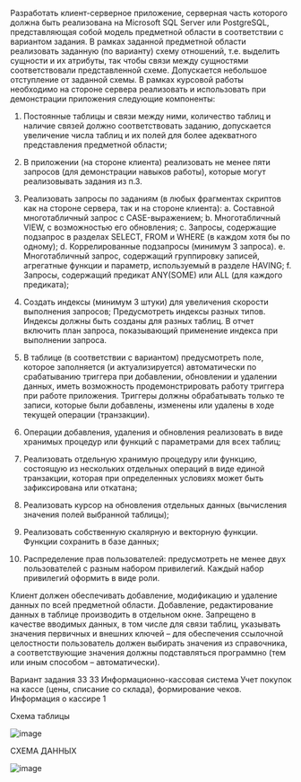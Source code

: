 Разработать клиент-серверное приложение, серверная часть которого должна быть  реализована на Microsoft SQL Server или PostgreSQL, представляющая собой модель предметной области в соответствии с вариантом задания. В рамках заданной предметной области реализовать заданную (по варианту) схему отношений, т.е. выделить сущности и их атрибуты, так чтобы связи между сущностями соответствовали представленной схеме.
Допускается небольшое отступление от заданной схемы. В рамках курсовой работы необходимо на стороне сервера реализовать и использовать при демонстрации приложения следующие компоненты: 
1.	Постоянные таблицы и связи между ними, количество таблиц и наличие связей должно соответствовать заданию, допускается увеличение числа таблиц и их полей для более адекватного представления предметной области;
2.	В приложении (на стороне клиента) реализовать не менее пяти запросов (для демонстрации навыков работы), которые могут реализовывать задания из п.3. 
3.	Реализовать запросы по заданиям (в любых фрагментах скриптов как на стороне сервера, так и на стороне клиента):
a.	Составной многотабличный запрос с CASE-выражением;
b.	Многотабличный VIEW, с возможностью его обновления;
c.	Запросы, содержащие подзапрос в разделах SELECT, FROM и WHERE (в каждом хотя бы по одному);
d.	Коррелированные подзапросы (минимум 3 запроса).
e.	Многотабличный запрос, содержащий группировку записей, агрегатные функции и параметр, используемый в разделе HAVING;
f.	Запросы, содержащий предикат ANY(SOME)  или ALL (для каждого предиката);

4.	Создать индексы (минимум 3 штуки) для увеличения скорости выполнения запросов;
Предусмотреть индексы разных типов. Индексы должны быть созданы для разных таблиц. В отчет включить план запроса, показывающий применение индекса при выполнении запроса. 
5.	В таблице (в соответствии с вариантом) предусмотреть поле, которое заполняется (и актуализируется) автоматически по срабатыванию триггера при добавлении, обновлении и удалении данных, иметь возможность продемонстрировать работу триггера при работе приложения. Триггеры должны обрабатывать только те записи, которые были добавлены, изменены или удалены в ходе текущей операции (транзакции).
6.	Операции добавления, удаления и обновления реализовать в виде хранимых процедур или функций с параметрами для всех таблиц;
7.	Реализовать отдельную хранимую процедуру или функцию, состоящую из нескольких отдельных операций в виде единой транзакции, которая при определенных условиях может быть зафиксирована или откатана;
8.	Реализовать курсор на обновления отдельных данных (вычисления значения полей выбранной таблицы);
9.	Реализовать собственную скалярную и векторную функции. Функции сохранить в базе данных;
10.	Распределение прав пользователей: предусмотреть не менее двух пользователей с разным набором привилегий. Каждый набор привилегий оформить в виде роли. 

Клиент должен обеспечивать добавление, модификацию и удаление данных по всей предметной области. Добавление, редактирование данных в таблице производить в отдельном окне.
Запрещено в качестве вводимых данных, в том числе для связи таблиц, указывать значения первичных и внешних ключей – для обеспечения ссылочной целостности пользователь должен выбирать значения из справочника, а соответствующие значения должны подставляться программно (тем или иным способом – автоматически).

Вариант задания 33
33	Информационно-кассовая система	Учет покупок на кассе (цены, списание со склада), формирование чеков. Информация о кассире	1

Схема таблицы

![image](https://github.com/DazTezzer/PyQT-SQL/assets/125472899/84d6f11d-fd86-4a6f-a176-85acc05ad283)



СХЕМА ДАННЫХ

![image](https://github.com/DazTezzer/PyQT-SQL/assets/125472899/c278df40-0c41-452f-8b5a-73b68b1a892f)


